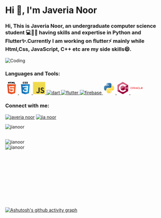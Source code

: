 <h1 align="left">Hi 👋, I'm Javeria Noor</h1>
<h3 align="left">Hi, This is Javeria Noor, an undergraduate computer science student 💻👨‍💻 having skills and expertise in Python and Flutter✨.Currently I am working on flutter⚡ mainly while Html,Css, JavaScript, C++ etc are my side skills😄.</h3>

<img align="center" alt="Coding" width="600" src= "https://user-images.githubusercontent.com/90166738/156344614-765d0c72-a479-4cfc-a4d2-c49901b75ca7.gif">




<h3 align="left">Languages and Tools:</h3>
<p align="left"><a href="https://www.w3.org/html/" target="_blank" rel="noreferrer"> <img src="https://raw.githubusercontent.com/devicons/devicon/master/icons/html5/html5-original-wordmark.svg" alt="html5" width="40" height="40"/> </a><a href="https://www.w3schools.com/css/" target="_blank" rel="noreferrer"> <img src="https://raw.githubusercontent.com/devicons/devicon/master/icons/css3/css3-original-wordmark.svg" alt="css3" width="40" height="40"/> </a> <a href="https://developer.mozilla.org/en-US/docs/Web/JavaScript" target="_blank" rel="noreferrer"> <img src="https://raw.githubusercontent.com/devicons/devicon/master/icons/javascript/javascript-original.svg" alt="javascript" width="40" height="40"/> </a> <a href="https://dart.dev" target="_blank" rel="noreferrer"> <img src="https://www.vectorlogo.zone/logos/dartlang/dartlang-icon.svg" alt="dart" width="40" height="40"/> </a><a href="https://flutter.dev" target="_blank" rel="noreferrer"> <img src="https://www.vectorlogo.zone/logos/flutterio/flutterio-icon.svg" alt="flutter" width="40" height="40"/> </a> <a href="https://firebase.google.com/" target="_blank" rel="noreferrer"> <img src="https://www.vectorlogo.zone/logos/firebase/firebase-icon.svg" alt="firebase" width="40" height="40"/> </a>  <a href="https://www.python.org" target="_blank" rel="noreferrer"> <img src="https://raw.githubusercontent.com/devicons/devicon/master/icons/python/python-original.svg" alt="python" width="40" height="40"/> </a> <a href="https://www.w3schools.com/cpp/" target="_blank" rel="noreferrer"> <img src="https://raw.githubusercontent.com/devicons/devicon/master/icons/cplusplus/cplusplus-original.svg" alt="cplusplus" width="40" height="40"/> </a>  <a href="https://www.oracle.com/" target="_blank" rel="noreferrer"> <img src="https://raw.githubusercontent.com/devicons/devicon/master/icons/oracle/oracle-original.svg" alt="oracle" width="40" height="40"/> </a> </p>
<h3 align="left">Connect with me:</h3>
<p align="left">
<a href="https://linkedin.com/in/javeria-noor-0388ba213" target="blank"><img align="center" src="https://raw.githubusercontent.com/rahuldkjain/github-profile-readme-generator/master/src/images/icons/Social/linked-in-alt.svg" alt="javeria noor" height="30" width="40" /></a>
<a href="https://stackoverflow.com/users/17881283/jia-noor" target="blank"><img align="center" src="https://raw.githubusercontent.com/rahuldkjain/github-profile-readme-generator/master/src/images/icons/Social/stack-overflow.svg" alt="jia noor" height="30" width="40" /></a>
</p>

<p ><img  src="https://github-readme-stats.vercel.app/api/top-langs?username=jianoor&theme=highcontrast&show_icons=true&locale=en&layout=compact" alt="jianoor" width="300" /></p>

<p align="left">&nbsp;<img align="left" src="https://github-readme-stats.vercel.app/api?username=jianoor&theme=highcontrast&show_icons=true&locale=en&layout=compact" alt="jianoor" width="600"/></p>
<p align="left">&nbsp;<img align="left" src="https://github-readme-streak-stats.herokuapp.com/?user=jianoor&theme=highcontrast&layout=compact" alt="jianoor" width="400" height="200"/></p>


[![Ashutosh's github activity graph](https://activity-graph.herokuapp.com/graph?username=JiaNoor&bg_color=000000&color=ffffff&line=bfff00&point=800080&area=true&area_color=d6cadd&hide_border=false)](https://github.com/ashutosh00710/github-readme-activity-graph)


